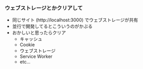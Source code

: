 ### ウェブストレージとかクリアして
* 同じサイト (http://localhost:3000) でウェブストレージが共有
* 並行で開発してるとこういうのがかぶる
* おかしいと思ったらクリア
  - キャッシュ
  - Cookie
  - ウェブストレージ
  - Service Worker
  - etc...
